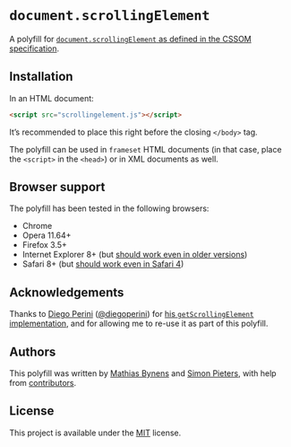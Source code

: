 # `document.scrollingElement`

A polyfill for [`document.scrollingElement` as defined in the CSSOM specification](http://dev.w3.org/csswg/cssom-view/#dom-document-scrollingelement).

## Installation

In an HTML document:

```html
<script src="scrollingelement.js"></script>
```

It’s recommended to place this right before the closing `</body>` tag.

The polyfill can be used in `frameset` HTML documents (in that case, place the `<script>` in the `<head>`) or in XML documents as well.

## Browser support

The polyfill has been tested in the following browsers:

* Chrome
* Opera 11.64+
* Firefox 3.5+
* Internet Explorer 8+ (but [should work even in older versions](https://github.com/mathiasbynens/document.scrollingElement/issues/4))
* Safari 8+ (but [should work even in Safari 4](https://github.com/mathiasbynens/document.scrollingElement/issues/5))

## Acknowledgements

Thanks to [Diego Perini](https://github.com/dperini) ([@diegoperini](https://twitter.com/diegoperini)) for [his `getScrollingElement` implementation](https://gist.github.com/dperini/ac3d921d6a08f10fd10e), and for allowing me to re-use it as part of this polyfill.

## Authors

This polyfill was written by [Mathias Bynens](https://mathiasbynens.be/) and [Simon Pieters](https://simon.html5.org/), with help from [contributors](https://github.com/mathiasbynens/document.scrollingElement/graphs/contributors).

## License

This project is available under the [MIT](https://mths.be/mit) license.
